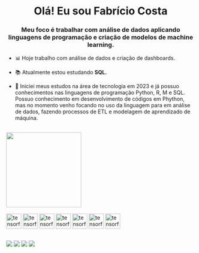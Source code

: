 <h1 align="center">Olá! Eu sou Fabrício Costa</h1>
<h3 align="center">Meu foco é trabalhar com análise de dados aplicando linguagens de programação e criação de modelos de machine learning.</h3>

- 📊 Hoje trabalho com análise de dados e criação de dashboards.

- 📚 Atualmente estou estudando **SQL.**

- 📄 Iniciei meus estudos na área de tecnologia em 2023 e já possuo conhecimentos nas linguagens de programação Python, R, M e SQL. Possuo conhecimento em desenvolvimento de códigos em Phython, mas no momento venho focando no uso da linguagem para em análise de dados, fazendo processos de ETL e modelagem de aprendizado de máquina.

##
<div>
  <img height="200em" src="https://github-profile-summary-cards.vercel.app/api/cards/profile-details?username=fabricio-dev-futuro&show_icons=true&theme=dracula&include_all_commits=trye&count_private=true"/>
  
</div>


<div style="display": inline_block"><br>
<img  alt="tensorflow" width="40" height="40"  src="https://cdn.jsdelivr.net/gh/devicons/devicon/icons/python/python-original.svg" />
<img  alt="tensorflow" width="40" height="40"  src="https://cdn.jsdelivr.net/gh/devicons/devicon/icons/pandas/pandas-original.svg" />
<img  alt="tensorflow" width="40" height="40"  src="https://cdn.jsdelivr.net/gh/devicons/devicon/icons/r/r-original.svg" />
<img  alt="tensorflow" width="40" height="40"  src="https://cdn.jsdelivr.net/gh/devicons/devicon/icons/postgresql/postgresql-original.svg" />
<img  alt="tensorflow" width="40" height="40"  src="https://cdn.jsdelivr.net/gh/devicons/devicon/icons/sqlite/sqlite-original.svg" />
<img  alt="tensorflow" width="40" height="40"  src="https://cdn.jsdelivr.net/gh/devicons/devicon/icons/googlecloud/googlecloud-original.svg" />
<img  alt="tensorflow" width="40" height="40"  src="https://cdn.jsdelivr.net/gh/devicons/devicon/icons/figma/figma-original.svg" />
</div>



##
<div>
<a href="mailto:fabricio.costa92@gmail.com" target="_blank"><img src="https://img.shields.io/badge/Gmail-D14836?style=for-the-badge&logo=gmail&logoColor=white" target="_blank"></a>
<a href="https://api.whatsapp.com/send?phone=5524992821130" target="_blank"><img src="https://img.shields.io/badge/WhatsApp-25D366?style=for-the-badge&logo=whatsapp&logoColor=white" target="_blank"></a>
<a href="https://www.linkedin.com/public-profile/settings?trk=d_flagship3_profile_self_view_public_profile" target="blank"><img src="https://img.shields.io/badge/LinkedIn-0077B5?style=for-the-badge&logo=linkedin&logoColor=white" target="_blank"></a> 
<a href="https://instagram.com/fabricioo_costaa" target="_blank"><img src="https://img.shields.io/badge/-Instagram-%23E4405F?style=for-the-badge&logo=instagram&logoColor=white" target="_blank"></a>
  
</div>






<!---
<img height="100em" src="https://github-readme-stats.vercel.app/api/top-langs/?username=fabricio-dev-futuro&layout=compact&langs_count=16&theme=dracula"/>

<h3 align="left">Languages and Tools:</h3>

<h3 align="left">Connect with me:</h3>

fabricio-dev-futuro/fabricio-dev-futuro is a ✨ special ✨ repository because its `README.md` (this file) appears on your GitHub profile.
You can click the Preview link to take a look at your changes.
--->
